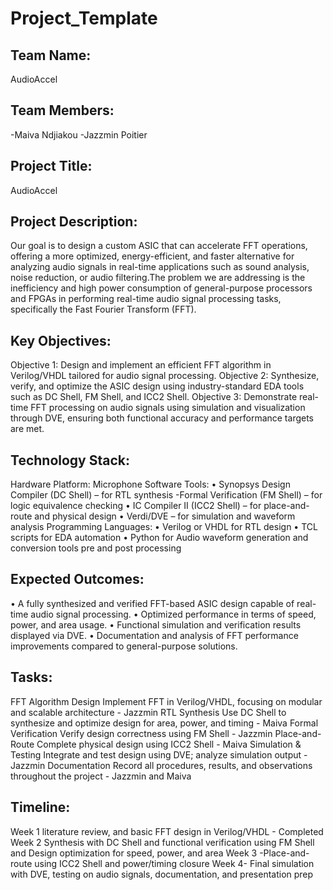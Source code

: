 # Project_Template

## Team Name: 
AudioAccel

## Team Members:
-Maiva Ndjiakou
-Jazzmin Poitier

## Project Title:
AudioAccel

## Project Description:
Our goal is to design a custom ASIC that can accelerate FFT operations, offering a more optimized, energy-efficient, and faster alternative for analyzing audio signals in real-time applications such as sound analysis, noise reduction, or audio filtering.The problem we are addressing is the inefficiency and high power consumption of general-purpose processors and FPGAs in performing real-time audio signal processing tasks, specifically the Fast Fourier Transform (FFT).

## Key Objectives:
Objective 1: Design and implement an efficient FFT algorithm in Verilog/VHDL tailored for audio signal processing. Objective 2: Synthesize, verify, and optimize the ASIC design using industry-standard EDA tools such as DC Shell, FM Shell, and ICC2 Shell. Objective 3: Demonstrate real-time FFT processing on audio signals using simulation and visualization through DVE, ensuring both functional accuracy and performance targets are met.

## Technology Stack:
Hardware Platform: Microphone 
Software Tools:
•	Synopsys Design Compiler (DC Shell) – for RTL synthesis -Formal Verification (FM Shell) – for logic equivalence checking
•	IC Compiler II (ICC2 Shell) – for place-and-route and physical design
•	Verdi/DVE – for simulation and waveform analysis 
Programming Languages:
•	Verilog or VHDL for RTL design
•	TCL scripts for EDA automation
•	Python for Audio waveform generation and conversion tools pre and post processing

## Expected Outcomes:
•	A fully synthesized and verified FFT-based ASIC design capable of real-time audio signal processing.
•	Optimized performance in terms of speed, power, and area usage.
•	Functional simulation and verification results displayed via DVE.
•	Documentation and analysis of FFT performance improvements compared to general-purpose solutions.

## Tasks:
FFT Algorithm Design Implement FFT in Verilog/VHDL, focusing on modular and scalable architecture - Jazzmin RTL Synthesis Use DC Shell to synthesize and optimize design for area, power, and timing - Maiva Formal Verification Verify design correctness using FM Shell - Jazzmin Place-and-Route Complete physical design using ICC2 Shell - Maiva Simulation & Testing Integrate and test design using DVE; analyze simulation output - Jazzmin Documentation Record all procedures, results, and observations throughout the project - Jazzmin and Maiva

## Timeline:
Week 1 literature review, and basic FFT design in Verilog/VHDL - Completed Week 2 Synthesis with DC Shell and functional verification using FM Shell and Design optimization for speed, power, and area Week 3 -Place-and-route using ICC2 Shell and power/timing closure Week 4- Final simulation with DVE, testing on audio signals, documentation, and presentation prep
